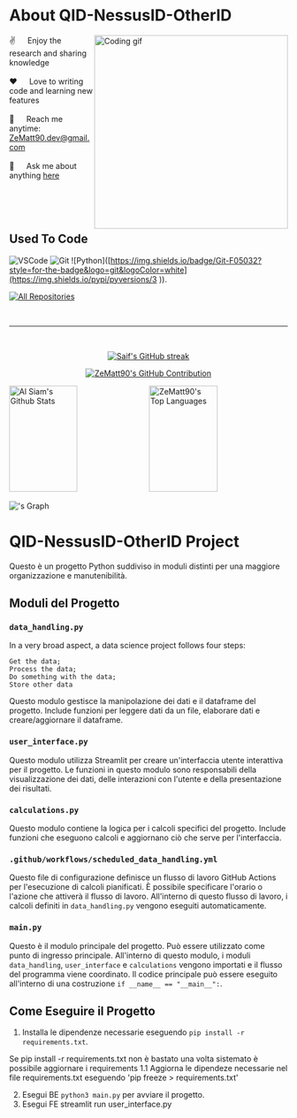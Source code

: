  # About QID-NessusID-OtherID
 
<p>
 <img align="right" width="350" src="/assets/programmer.gif" alt="Coding gif" />
  
 ✌️ &emsp; Enjoy the research and sharing knowledge <br/><br/>
 ❤️ &emsp; Love to writing code and learning new features<br/><br/>
 📧 &emsp; Reach me anytime: ZeMatt90.dev@gmail.com<br/><br/>
 💬 &emsp; Ask me about anything [here](https://github.com/ZeMatt90/ZeMatt90/issues)

</p>

<br/>
<br/>
<br/>

## Used To Code
![VSCode](https://img.shields.io/badge/Visual_Studio-0078d7?style=for-the-badge&logo=visual%20studio&logoColor=white)
![Git](https://img.shields.io/badge/Git-F05032?style=for-the-badge&logo=git&logoColor=white)
![Python]([https://img.shields.io/badge/Git-F05032?style=for-the-badge&logo=git&logoColor=white](https://img.shields.io/pypi/pyversions/3
)).
<br/>
<!-- About public 
## Top Open Source -
[![Web Projects](https://github-readme-stats.vercel.app/api/pin/?username=ZeMatt90&repo=web-projects&border_color=7F3FBF&bg_color=0D1117&title_color=C9D1D9&text_color=8B949E&icon_color=7F3FBF)](https://github.com/ZeMatt90/web-projects)
[![Al Folio](https://github-readme-stats.vercel.app/api/pin/?username=ZeMatt90&repo=al-folio&border_color=7F3FBF&bg_color=0D1117&title_color=C9D1D9&text_color=8B949E&icon_color=7F3FBF)](https://github.com/ZeMatt90/al-folio)
[![Al Siam Readme](https://github-readme-stats.vercel.app/api/pin/?username=ZeMatt90&repo=ZeMatt90&border_color=7F3FBF&bg_color=0D1117&title_color=C9D1D9&text_color=8B949E&icon_color=7F3FBF)](https://github.com/ZeMatt90/ZeMatt90)
[![Al Siam Teminal](https://github-readme-stats.vercel.app/api/pin/?username=ZeMatt90&repo=ZeMatt90.github.io&border_color=7F3FBF&bg_color=0D1117&title_color=C9D1D9&text_color=8B949E&icon_color=7F3FBF)](https://github.com/ZeMatt90/ZeMatt90.github.io)
-->
<p align="left">
  <a href="https://github.com/ZeMatt90?tab=repositories" target="_blank"><img alt="All Repositories" title="All Repositories" src="https://img.shields.io/badge/-All%20Repos-2962FF?style=for-the-badge&logo=koding&logoColor=white"/></a>
</p>

<br/>
<hr/>
<br/>


<p align="center">
  <a href="https://github.com/ZeMatt90">
    <img src="https://github-readme-streak-stats.herokuapp.com/?user=ZeMatt90&theme=radical&border=7F3FBF&background=0D1117" alt="Saif's GitHub streak"/>
  </a>
</p>
<p align="center">
  <a href="https://github.com/ZeMatt90">
    <img src="https://github-profile-summary-cards.vercel.app/api/cards/profile-details?username=ZeMatt90&theme=radical" alt="ZeMatt90's GitHub Contribution"/>
  </a>
</p>

<a> 
    <a href="https://github.com/ZeMatt90"><img alt="Al Siam's Github Stats" src="https://denvercoder1-github-readme-stats.vercel.app/api?username=ZeMatt90&show_icons=true&count_private=true&theme=react&border_color=7F3FBF&bg_color=0D1117&title_color=F85D7F&icon_color=F8D866" height="192px" width="49.5%"/></a>
  <a href="https://github.com/ZeMatt90"><img alt="ZeMatt90's Top Languages" src="https://denvercoder1-github-readme-stats.vercel.app/api/top-langs/?username=ZeMatt90&langs_count=8&layout=compact&theme=react&border_color=7F3FBF&bg_color=0D1117&title_color=F85D7F&icon_color=F8D866" height="192px" width="49.5%"/></a>
  <br/>
</a>

!['s Graph](https://github-readme-activity-graph.vercel.app/graph?username=ZeMatt90&custom_title=Zematt90's%20GitHub%20Activity%20Graph&bg_color=0D1117&color=7F3FBF&line=7F3FBF&point=7F3FBF&area_color=FFFFFF&title_color=FFFFFF&area=true)





# QID-NessusID-OtherID Project

Questo è un progetto Python suddiviso in moduli distinti per una maggiore organizzazione e manutenibilità.

## Moduli del Progetto

### `data_handling.py`
In a very broad aspect, a data science project follows four steps:

    Get the data;
    Process the data;
    Do something with the data;
    Store other data

Questo modulo gestisce la manipolazione dei dati e il dataframe del progetto. Include funzioni per leggere dati da un file, elaborare dati e creare/aggiornare il dataframe.

### `user_interface.py`

Questo modulo utilizza Streamlit per creare un'interfaccia utente interattiva per il progetto. Le funzioni in questo modulo sono responsabili della visualizzazione dei dati, delle interazioni con l'utente e della presentazione dei risultati.

### `calculations.py`

Questo modulo contiene la logica per i calcoli specifici del progetto. Include funzioni che eseguono calcoli e aggiornano ciò che serve per l'interfaccia.

### `.github/workflows/scheduled_data_handling.yml`

Questo file di configurazione definisce un flusso di lavoro GitHub Actions per l'esecuzione di calcoli pianificati. È possibile specificare l'orario o l'azione che attiverà il flusso di lavoro. All'interno di questo flusso di lavoro, i calcoli definiti in `data_handling.py` vengono eseguiti automaticamente.

### `main.py`

Questo è il modulo principale del progetto. Può essere utilizzato come punto di ingresso principale. All'interno di questo modulo, i moduli `data_handling`, `user_interface` e `calculations` vengono importati e il flusso del programma viene coordinato. Il codice principale può essere eseguito all'interno di una costruzione `if __name__ == "__main__":`.

## Come Eseguire il Progetto

1. Installa le dipendenze necessarie eseguendo `pip install -r requirements.txt`.

Se pip install -r requirements.txt non è bastato una volta sistemato è possibile aggiornare i requirements
	1.1 Aggiorna le dipendeze necessarie nel file requirements.txt eseguendo 'pip freeze > requirements.txt'

2. Esegui BE `python3 main.py` per avviare il progetto.
3. Esegui FE streamlit run user_interface.py
